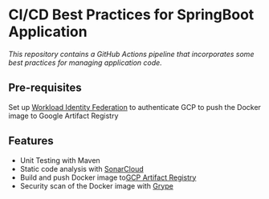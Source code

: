 # CI/CD Best Practices for SpringBoot Application

*This repository contains a GitHub Actions pipeline that incorporates some best practices for managing application code.*

## Pre-requisites
Set up [Workload Identity Federation](https://github.com/google-github-actions/auth#setting-up-workload-identity-federation) to authenticate GCP to push the Docker image to Google Artifact Registry


## Features

* Unit Testing with Maven 
* Static code analysis with [SonarCloud](https://sonarcloud.io/)
* Build and push Docker image to[GCP Artifact Registry](https://cloud.google.com/artifact-registry)
* Security scan of the Docker image with [Grype](https://github.com/anchore/grype)



